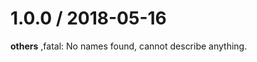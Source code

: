 
1.0.0 / 2018-05-16
==================

**others**
,fatal: No names found, cannot describe anything.

